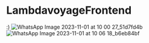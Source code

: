 # LambdavoyageFrontend

:)
![WhatsApp Image 2023-11-01 at 10 00 27_51d7fd4b](https://github.com/steepsalvadorman/LambdaVoyageFront/assets/86312325/6dd5fb3f-24b3-4f92-bec6-0913fb576d30)
![WhatsApp Image 2023-11-01 at 10 06 18_b6eb84bf](https://github.com/steepsalvadorman/LambdaVoyageFront/assets/86312325/a6da8c67-09b9-42f3-8942-a71f840768d3)
